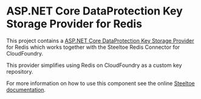 ﻿# ASP.NET Core DataProtection Key Storage Provider for Redis

This project contains a [ASP.NET Core DataProtection Key Storage Provider](https://docs.asp.net/en/latest/security/data-protection/implementation/key-storage-providers.html) for Redis which works together with the Steeltoe Redis Connector for CloudFoundry.

This provider simplifies using Redis on CloudFoundry as a custom key repository.

For more information on how to use this component see the online [Steeltoe documentation](https://steeltoe.io/).